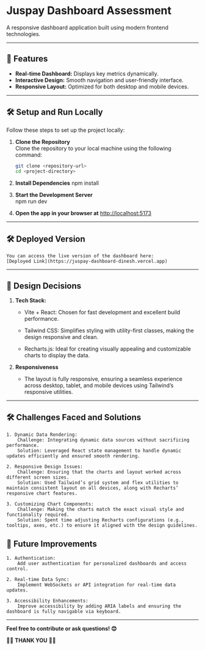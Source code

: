 # Juspay Dashboard Assessment

A responsive dashboard application built using modern frontend technologies.

---

## 🚀 Features

- **Real-time Dashboard:** Displays key metrics dynamically.
- **Interactive Design:** Smooth navigation and user-friendly interface.
- **Responsive Layout:** Optimized for both desktop and mobile devices.

---

## 🛠️ Setup and Run Locally

Follow these steps to set up the project locally:

1. **Clone the Repository**  
   Clone the repository to your local machine using the following command:

   ```bash
   git clone <repository-url>
   cd <project-directory>

   ```

2. **Install Dependencies**
   npm install

3. **Start the Development Server**  
   npm run dev

4. **Open the app in your browser at** [http://localhost:5173](http://localhost:5173)

---

## 🛠️ Deployed Version

    You can access the live version of the dashboard here: 
    [Deployed Link](https://juspay-dashboard-dinesh.vercel.app)

---

## 🎨 Design Decisions

1. **Tech Stack:**

   - Vite + React: Chosen for fast development and excellent build performance.

   - Tailwind CSS: Simplifies styling with utility-first classes, making the design responsive and clean.

   - Recharts.js: Ideal for creating visually appealing and customizable charts to display the data.

2. **Responsiveness**

   - The layout is fully responsive, ensuring a seamless experience across desktop, tablet, and mobile devices using Tailwind’s responsive utilities.

---

## 🛠️ Challenges Faced and Solutions

    1. Dynamic Data Rendering:
        Challenge: Integrating dynamic data sources without sacrificing performance.
        Solution: Leveraged React state management to handle dynamic updates efficiently and ensured smooth rendering.

    2. Responsive Design Issues:
        Challenge: Ensuring that the charts and layout worked across different screen sizes.
        Solution: Used Tailwind’s grid system and flex utilities to maintain consistent layout on all devices, along with Recharts’ responsive chart features.

    3. Customizing Chart Components:
        Challenge: Making the charts match the exact visual style and functionality required.
        Solution: Spent time adjusting Recharts configurations (e.g., tooltips, axes, etc.) to ensure it aligned with the design guidelines.

## 🚀 Future Improvements

    1. Authentication:
        Add user authentication for personalized dashboards and access control.

    2. Real-time Data Sync:
        Implement WebSockets or API integration for real-time data updates.

    3. Accessibility Enhancements:
        Improve accessibility by adding ARIA labels and ensuring the dashboard is fully navigable via keyboard.

---

**Feel free to contribute or ask questions! 😊**

🙏🏼 **THANK YOU** 🙏🏼
